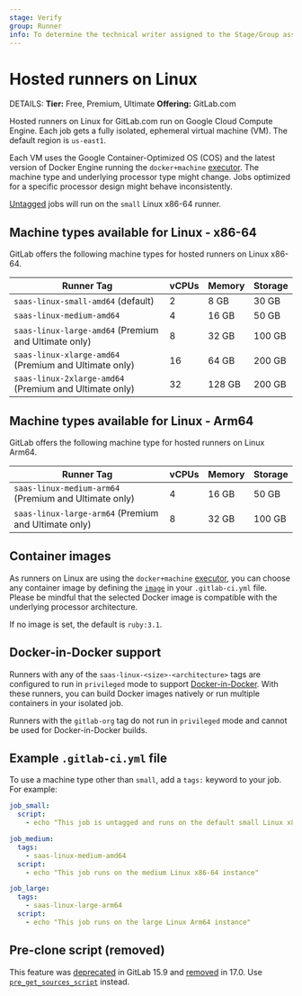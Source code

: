 ```yaml
---
stage: Verify
group: Runner
info: To determine the technical writer assigned to the Stage/Group associated with this page, see https://handbook.gitlab.com/handbook/product/ux/technical-writing/#assignments
---
```


# Hosted runners on Linux

DETAILS:
**Tier:** Free, Premium, Ultimate
**Offering:** GitLab.com

Hosted runners on Linux for GitLab.com run on Google Cloud Compute Engine. Each job gets a fully isolated, ephemeral virtual machine (VM). The default region is `us-east1`.

Each VM uses the Google Container-Optimized OS (COS) and the latest version of Docker Engine running the `docker+machine`
[executor](https://docs.gitlab.com/runner/executors/#docker-machine-executor).
The machine type and underlying processor type might change. Jobs optimized for a specific processor design might behave inconsistently.

[Untagged](../../yaml/index.md#tags) jobs will run on the `small` Linux x86-64 runner.

## Machine types available for Linux - x86-64

GitLab offers the following machine types for hosted runners on Linux x86-64.

| Runner Tag                                             | vCPUs | Memory | Storage |
|--------------------------------------------------------|-------|--------|---------|
| `saas-linux-small-amd64` (default)                     | 2     | 8 GB   | 30 GB   |
| `saas-linux-medium-amd64`                              | 4     | 16 GB  | 50 GB   |
| `saas-linux-large-amd64` (Premium and Ultimate only)   | 8     | 32 GB  | 100 GB  |
| `saas-linux-xlarge-amd64` (Premium and Ultimate only)  | 16    | 64 GB  | 200 GB  |
| `saas-linux-2xlarge-amd64` (Premium and Ultimate only) | 32    | 128 GB | 200 GB  |

## Machine types available for Linux - Arm64

GitLab offers the following machine type for hosted runners on Linux Arm64.

| Runner Tag                                            | vCPUs | Memory | Storage |
|-------------------------------------------------------|-------|--------|---------|
| `saas-linux-medium-arm64` (Premium and Ultimate only) | 4     | 16 GB  | 50 GB   |
| `saas-linux-large-arm64` (Premium and Ultimate only)  | 8     | 32 GB  | 100 GB  |

## Container images

As runners on Linux are using the `docker+machine` [executor](https://docs.gitlab.com/runner/executors/#docker-machine-executor),
you can choose any container image by defining the [`image`](../../../ci/yaml/index.md#image) in your `.gitlab-ci.yml` file.
Please be mindful that the selected Docker image is compatible with the underlying processor architecture.

If no image is set, the default is `ruby:3.1`.

## Docker-in-Docker support

Runners with any of the `saas-linux-<size>-<architecture>` tags are configured to run in `privileged` mode
to support [Docker-in-Docker](../../../ci/docker/using_docker_build.md#use-docker-in-docker).
With these runners, you can build Docker images natively or run multiple containers in your isolated job.

Runners with the `gitlab-org` tag do not run in `privileged` mode and cannot be used for Docker-in-Docker builds.

## Example `.gitlab-ci.yml` file

To use a machine type other than `small`, add a `tags:` keyword to your job.
For example:

```yaml
job_small:
  script:
    - echo "This job is untagged and runs on the default small Linux x86-64 instance"

job_medium:
  tags:
    - saas-linux-medium-amd64
  script:
    - echo "This job runs on the medium Linux x86-64 instance"

job_large:
  tags:
    - saas-linux-large-arm64
  script:
    - echo "This job runs on the large Linux Arm64 instance"
```

<!--- start_remove The following content will be removed on remove_date: '2024-08-17' -->

## Pre-clone script (removed)

This feature was [deprecated](https://gitlab.com/gitlab-org/gitlab/-/issues/391896) in GitLab 15.9
and [removed](https://gitlab.com/gitlab-org/gitlab-runner/-/issues/29405) in 17.0.
Use [`pre_get_sources_script`](../../../ci/yaml/index.md#hookspre_get_sources_script) instead.

<!--- end_remove -->
